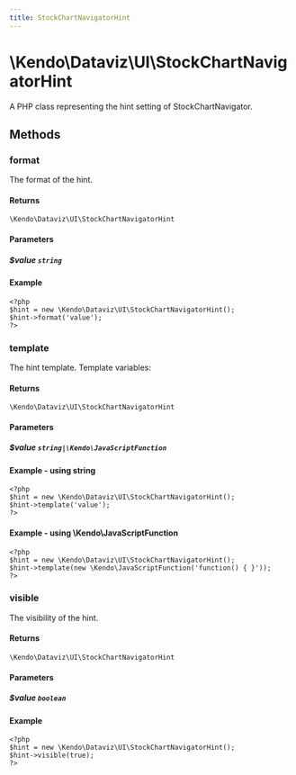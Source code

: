 ```yaml
---
title: StockChartNavigatorHint
---
```


# \Kendo\Dataviz\UI\StockChartNavigatorHint

A PHP class representing the hint setting of StockChartNavigator.


## Methods

### format
The format of the hint.

#### Returns
`\Kendo\Dataviz\UI\StockChartNavigatorHint`

#### Parameters

##### $value `string`



#### Example 
    <?php
    $hint = new \Kendo\Dataviz\UI\StockChartNavigatorHint();
    $hint->format('value');
    ?>

### template
The hint template.
Template variables:

#### Returns
`\Kendo\Dataviz\UI\StockChartNavigatorHint`

#### Parameters

##### $value `string|\Kendo\JavaScriptFunction`



#### Example  - using string
    <?php
    $hint = new \Kendo\Dataviz\UI\StockChartNavigatorHint();
    $hint->template('value');
    ?>

#### Example  - using \Kendo\JavaScriptFunction
    <?php
    $hint = new \Kendo\Dataviz\UI\StockChartNavigatorHint();
    $hint->template(new \Kendo\JavaScriptFunction('function() { }'));
    ?>

### visible
The visibility of the hint.

#### Returns
`\Kendo\Dataviz\UI\StockChartNavigatorHint`

#### Parameters

##### $value `boolean`



#### Example 
    <?php
    $hint = new \Kendo\Dataviz\UI\StockChartNavigatorHint();
    $hint->visible(true);
    ?>

